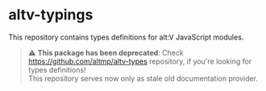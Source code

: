 # altv-typings
This repository contains types definitions for alt:V JavaScript modules.

> :warning: **This package has been deprecated**: Check https://github.com/altmp/altv-types repository, if you're looking for types definitions!
> <br>This repository serves now only as stale old documentation provider.
